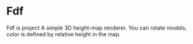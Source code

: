 # Fdf
Fdf is project A simple 3D height-map renderer. You can rotate models, color is defined by relative height in the map.
![]()
